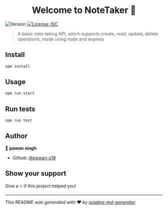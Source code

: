 <h1 align="center">Welcome to NoteTaker 👋</h1>
<p>
  <img alt="Version" src="https://img.shields.io/badge/version-1.0.0-blue.svg?cacheSeconds=2592000" />
  <a href="#" target="_blank">
    <img alt="License: ISC" src="https://img.shields.io/badge/License-ISC-yellow.svg" />
  </a>
</p>

> A basic note taking API, which supports create, read, update, delete operations, made using node and express

## Install

```sh
npm install
```

## Usage

```sh
npm run start
```

## Run tests

```sh
npm run test
```

## Author

👤 **pawan singh**

* Github: [@pawan-s19](https://github.com/pawan-s19)

## Show your support

Give a ⭐️ if this project helped you!

***
_This README was generated with ❤️ by [readme-md-generator](https://github.com/kefranabg/readme-md-generator)_